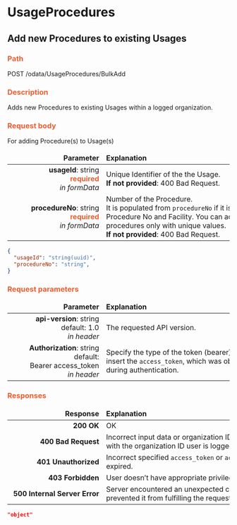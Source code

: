 # UsageProcedures

## Add new Procedures to existing Usages

### <span style="color: #F05D30">Path</span>
POST /odata/UsageProcedures/BulkAdd

### <span style="color: #F05D30">Description</span>
Adds new Procedures to existing Usages within a logged organization.

### <span style="color: #F05D30">Request body</span>
For adding Procedure(s) to Usage(s)

<style>
td, th {
   border: none!important;
}
</style>

|  <div style="width:200px">Parameter</div>  |  <div style="width:380px">Explanation</div>  |                      
|-----:|:-------|
|**usageId**: string <br> <span style="color: #F05D30">**required**</span> <br>  *in formData* | Unique Identifier of the the Usage. <br> **If not provided**: 400 Bad Request. |
|**procedureNo**: string <br> <span style="color: #F05D30">**required**</span> <br>  *in formData* | Number of the Procedure. <br> It is populated from ```procedureNo``` if it is matched by Procedure No and Facility. You can add procedures only with unique values. <br> **If not provided**: 400 Bad Request. |

``` json title="Request Content-types: APPLICATION/JSON, APPLICATION/XML <br> Request Example"
{
  "usageId": "string(uuid)",
  "procedureNo": "string",
}
```

### <span style="color: #F05D30">Request parameters</span>
|  <div style="width:200px">Parameter</div>  |  <div style="width:380px">Explanation</div>  |                      
|-----:|:-------|
|**api-version**: string default: 1.0 <br> *in header*| The requested API version.|   
|**Authorization**: string default: <br> Bearer access_token <br> *in header* |Specify the type of the token (bearer) and then insert the ```access_token```, which was obtained during authentication. |

### <span style="color: #F05D30">Responses</span>
| <div style="width:200px">Response </div>|<div style="width:420px">Explanation</div>|                      
|-----:|:-------|
|**200 OK**|OK|      
|**400 Bad Request**|Incorrect input data or organization ID does not match with the organization ID user is logged in.|
|**401 Unauthorized**|Incorrect specified ```access_token``` or ```access_token``` got expired.|
|**403 Forbidden**|User doesn’t have appropriate privileges.|
|**500 Internal Server Error**|Server encountered an unexpected condition that prevented it from fulfilling the request.|

``` json title="Response Content-types: APPLICATION/JSON, APPLICATION/XML<br>Response example (200 OK)"
"object"

```



